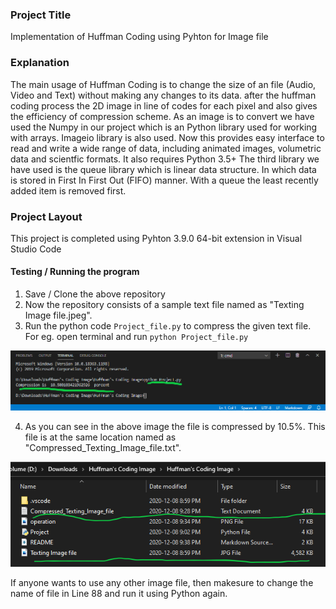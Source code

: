 ### Project Title
Implementation of Huffman Coding using Pyhton for Image file

### Explanation
The main usage of Huffman Coding is to change the size of an file (Audio, Video and Text) without making any changes to its data. after the huffman coding process the 2D image in line of codes for each pixel and also gives the efficiency of compression scheme.
As an image is to convert we have used the Numpy in our project which is an Python library used for working with arrays.
Imageio library is also used. Now this provides easy interface to read and write a wide range of data, including animated images, volumetric data and scientfic formats. It also requires Python 3.5+
The third library we have used is the queue library which is linear data structure. In which data is stored in First In First Out (FIFO) manner. With a queue the least recently added item is removed first.

### Project Layout
This project is completed using Pyhton 3.9.0 64-bit extension in Visual Studio Code

#### Testing / Running the program

1. Save / Clone the above repository
2. Now the repository consists of a sample text file named as "Texting Image file.jpeg".
3. Run the python code `Project_file.py` to compress the given text file. For eg. open terminal and run `python Project_file.py`

![operation](operation.png)

4. As you can see in the above image the file is compressed by 10.5%. This file is at the same location named as "Compressed_Texting_Image_file.txt".

![output](output.png)

If anyone wants to use any other image file, then makesure to change the name of file in Line 88 and run it using Python again.
